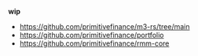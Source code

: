 **wip**
- https://github.com/primitivefinance/m3-rs/tree/main
- https://github.com/primitivefinance/portfolio
- https://github.com/primitivefinance/rmm-core
